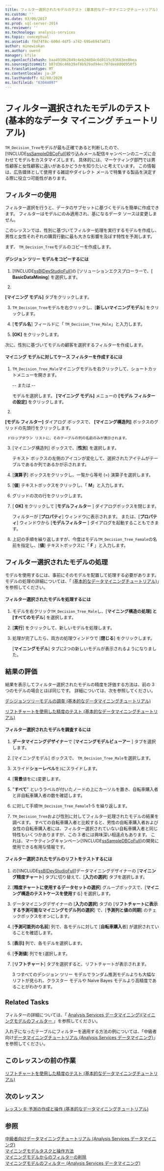 ```yaml
---
title: フィルター選択されたモデルのテスト (基本的なデータマイニングチュートリアル) |Microsoft Docs
ms.custom: ''
ms.date: 03/09/2017
ms.prod: sql-server-2014
ms.reviewer: ''
ms.technology: analysis-services
ms.topic: conceptual
ms.assetid: f0d74f8c-600d-4df5-a742-695e6947a071
author: minewiskan
ms.author: owend
manager: kfile
ms.openlocfilehash: baa4910b2849c4eb2dd04c6d0115c83683ee8bea
ms.sourcegitcommit: b87d36c46b39af8b929ad94ec707dee8800950f5
ms.translationtype: MT
ms.contentlocale: ja-JP
ms.lasthandoff: 02/08/2020
ms.locfileid: "63044097"
---
```

# <a name="testing-a-filtered-model-basic-data-mining-tutorial"></a>フィルター選択されたモデルのテスト (基本的なデータ マイニング チュートリアル)
  `TM_Decision_Tree`モデルが最も正確であると判断したので、 [!INCLUDE[ssSampleDBCoFull](../includes/sssampledbcofull-md.md)]絞り込みメール配信キャンペーンのニーズに合わせてモデルをカスタマイズします。 具体的には、マーケティング部門では男性顧客と女性顧客に違いがあるかどうかを知りたいと考えています。 この情報は、広告媒体として使用する雑誌やダイレクト メールで特集する製品を決定する際に役立つ可能性があります。  
  
## <a name="using-filters"></a>フィルターの使用  
 フィルター選択を行うと、データのサブセットに基づくモデルを簡単に作成できます。 フィルターはモデルにのみ適用され、基になるデータ ソースは変更しません。  
  
 このレッスンでは、性別に基づいてフィルター処理を実行するモデルを作成し、男性と女性それぞれの購買行動に最も大きな影響を及ぼす特性を予測します。  
  
 まず、 `TM_Decision_Tree`モデルのコピーを作成します。  
  
#### <a name="to-copy-the-decision-tree-model"></a>デシジョン ツリー モデルをコピーするには  
  
1.  [!INCLUDE[ssBIDevStudioFull](../includes/ssbidevstudiofull-md.md)]の [ソリューションエクスプローラーで、[ **BasicDataMining**] を選択します。  
  
2.  
  **[マイニング モデル]** タブをクリックします。  
  
3.  `TM_Decision_Tree`モデルを右クリックし、[**新しいマイニングモデル**] をクリックします。  
  
4.  [**モデル名**] フィールドに「 `TM_Decision_Tree_Male`」と入力します。  
  
5.  **[OK]** をクリックします。  
  
 次に、性別に基づいてモデルの顧客を選択するフィルターを作成します。  
  
#### <a name="to-create-a-case-filter-on-a-mining-model"></a>マイニング モデルに対してケース フィルターを作成するには  
  
1.  `TM_Decision_Tree_Male`マイニングモデルを右クリックして、ショートカットメニューを開きます。  
  
     -- または --  
  
     モデルを選択します。 
  **[マイニング モデル]** メニューの **[モデル フィルターの設定]** をクリックします。  
  
2.  
  **[モデル フィルター]** ダイアログ ボックスで、 **[マイニング構造列]** ボックスのグリッドの先頭行をクリックします。  
  
     ドロップダウン リストに、そのテーブルの列の名前のみが表示されます。  
  
3.  [マイニング構造列] ボックスで、[**性別**] を選択します。  
  
     テキスト ボックスの左側のアイコンが変化して、選択されたアイテムがテーブルであるか列であるかが示されます。  
  
4.  [**演算子**] ボックスをクリックし、一覧から等号 (=) 演算子を選択します。  
  
5.  [**値**] テキストボックスをクリックし、「 **M**」と入力します。  
  
6.  グリッドの次の行をクリックします。  
  
7.  [ **OK]** をクリックして [**モデルフィルター** ] ダイアログボックスを閉じます。  
  
     フィルターが [**プロパティ**] ウィンドウに表示されます。 または、[**プロパティ**] ウィンドウから [**モデルフィルター** ] ダイアログを起動することもできます。  
  
8.  上記の手順を繰り返しますが、今度はモデル`TM_Decision_Tree_Female`の名前を指定し、[**値**] テキストボックスに「 **F** 」と入力します。  
  
## <a name="process-the-filtered-models"></a>フィルター選択されたモデルの処理  
 モデルを使用するには、事前にそのモデルを配置して処理する必要があります。 モデルの処理の詳細については、「 [&#40;基本的なデータマイニングチュートリアル&#41;](../../2014/tutorials/processing-models-in-the-targeted-mailing-structure-basic-data-mining-tutorial.md)」を参照してください。  
  
#### <a name="to-process-the-filtered-model"></a>フィルター選択されたモデルを処理するには  
  
1.  モデルを右クリック`TM_Decision_Tree_Male`し、[**マイニング構造の処理] と [すべてのモデル**] を選択します。  
  
2.  [**実行**] をクリックして、新しいモデルを処理します。  
  
3.  処理が完了したら、両方の処理ウィンドウで [**閉じる**] をクリックします。  
  
     [**マイニングモデル**] タブに2つの新しいモデルが表示されるようになりました。  
  
## <a name="evaluate-the-results"></a>結果の評価  
 結果を表示してフィルター選択されたモデルの精度を評価する方法は、前の 3 つのモデルの場合とほぼ同じです。 詳細については、次を参照してください。  
  
 [デシジョンツリーモデルの調査 &#40;基本的なデータマイニングチュートリアル&#41;](../../2014/tutorials/exploring-the-decision-tree-model-basic-data-mining-tutorial.md)  
  
 [リフトチャートを使用した精度のテスト &#40;基本的なデータマイニングチュートリアル&#41;](../../2014/tutorials/testing-accuracy-with-lift-charts-basic-data-mining-tutorial.md)  
  
#### <a name="to-explore-the-filtered-models"></a>フィルター選択されたモデルを調査するには  
  
1.  **データマイニングデザイナー**で [**マイニングモデルビューアー** ] タブを選択します。  
  
2.  [マイニングモデル] ボックスで、 `TM_Decision_Tree_Male`を選択します。  
  
3.  スライド**ショーレベル**を`3`にスライドします。  
  
4.  [**背景**値をに`1`変更します。  
  
5.  "**すべて**" というラベルが付いたノードの上にカーソルを置き、自転車購入者と非自転車購入者の数を確認します。  
  
6.  に対して手順`TM_Decision_Tree_Female`1-5 を繰り返します。  
  
7.  `TM_Decision_Tree`および性別に対してフィルター処理されたモデルの結果を調べます。 すべての自転車購入者と比較すると、男性の自転車購入者および女性の自転車購入者には、フィルター選択されていない自転車購入者と同じ特性もいくつかありますが、この 3 者には興味深い相違点もあります。 これは、マーケティングキャンペーン[!INCLUDE[ssSampleDBCoFull](../includes/sssampledbcofull-md.md)]の開発に使用できる有用な情報です。  
  
#### <a name="to-test-the-lift-of-the-filtered-models"></a>フィルター選択されたモデルのリフトをテストするには  
  
1.  の[!INCLUDE[ssBIDevStudioFull](../includes/ssbidevstudiofull-md.md)]データマイニングデザイナーの [**マイニング精度チャート**] タブに切り替えて、[**入力の選択**] タブを選択します。  
  
2.  [**精度チャートに使用するデータセットの選択**] グループボックスで、[**マイニング構造のテストケースを使用**する] を選択します。  
  
3.  データマイニングデザイナーの [**入力の選択**] タブの [**リフトチャートに表示する予測可能なマイニングモデル列の選択**] で、[**予測列と値の同期**] のチェックボックスをオンにします。  
  
4.  [**予測可能列の名前**] 列で、各モデルに対して [**自転車購入**者] が選択されていることを確認します。  
  
5.  [**表示]** 列で、各モデルを選択します。  
  
6.  [**予測値**] 列でを`1`選択します。  
  
7.  [**リフトチャート**] タブを選択すると、リフトチャートが表示されます。  
  
     3 つすべてのデシジョン ツリー モデルでランダム推測モデルよりも大幅なリフトが見られ、クラスター モデルや Naive Bayes モデルより高精度であることがわかります。  
  
## <a name="related-tasks"></a>Related Tasks  
 フィルターの詳細については、「 [Analysis Services データマイニング&#41;&#40;マイニングモデルのフィルター ](../../2014/analysis-services/data-mining/filters-for-mining-models-analysis-services-data-mining.md)」を参照してください。  
  
 入れ子になったテーブルにフィルターを適用する方法の例については、「中級者向け[データマイニングチュートリアル &#40;Analysis Services データマイニング&#41;](../../2014/tutorials/intermediate-data-mining-tutorial-analysis-services-data-mining.md)」を参照してください。  
  
## <a name="previous-task-in-lesson"></a>このレッスンの前の作業  
 [リフトチャートを使用した精度のテスト &#40;基本的なデータマイニングチュートリアル&#41;](../../2014/tutorials/testing-accuracy-with-lift-charts-basic-data-mining-tutorial.md)  
  
## <a name="next-lesson"></a>次のレッスン  
 [レッスン 6: 予測の作成と操作 &#40;基本的なデータマイニングチュートリアル&#41;](../../2014/tutorials/lesson-6-creating-and-working-with-predictions-basic-data-mining-tutorial.md)  
  
## <a name="see-also"></a>参照  
 [中級者向けデータマイニングチュートリアル &#40;Analysis Services データマイニング&#41;](../../2014/tutorials/intermediate-data-mining-tutorial-analysis-services-data-mining.md)   
 [マイニングモデルタスクと操作方法](../../2014/analysis-services/data-mining/mining-model-tasks-and-how-tos.md)   
 [マイニングモデルからのフィルターの削除](../../2014/analysis-services/data-mining/delete-a-filter-from-a-mining-model.md)   
 [マイニングモデルのフィルター &#40;Analysis Services データマイニング&#41;](../../2014/analysis-services/data-mining/filters-for-mining-models-analysis-services-data-mining.md)  
  
  
